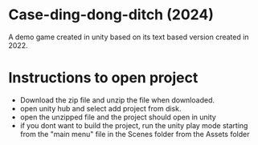 # Case-ding-dong-ditch (2024)
A demo game created in unity based on its text based version created in 2022.

# Instructions to open project 
- Download the zip file and unzip the file when downloaded.
- open unity hub and select add project from disk.
- open the unzipped file and the project should open in unity
- if you dont want to build the project, run the unity play mode starting from the "main menu" file in the Scenes folder from the Assets folder
